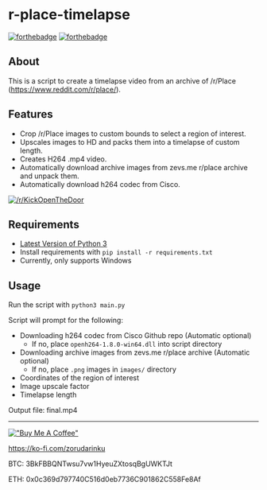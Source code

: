 # r-place-timelapse
[![forthebadge](https://forthebadge.com/images/badges/made-with-python.svg)](https://forthebadge.com)
[![forthebadge](https://forthebadge.com/images/badges/built-with-love.svg)](https://forthebadge.com)
## About
This is a script to create a timelapse video from an archive of /r/Place (https://www.reddit.com/r/place/).

## Features
* Crop /r/Place images to custom bounds to select a region of interest.
* Upscales images to HD and packs them into a timelapse of custom length.
* Creates H264 .mp4 video.
* Automatically download archive images from zevs.me r/place archive and unpack them.
* Automatically download h264 codec from Cisco.

[![/r/KickOpenTheDoor](https://imgur.com/M9afyCB.gif)](https://www.reddit.com/r/KickOpenTheDoor)

## Requirements
* [Latest Version of Python 3](https://www.python.org/downloads/)
* Install requirements with `pip install -r requirements.txt`
* Currently, only supports Windows

## Usage
Run the script with `python3 main.py`

Script will prompt for the following:

* Downloading h264 codec from Cisco Github repo (Automatic optional)
    * If no, place `openh264-1.8.0-win64.dll` into script directory
* Downloading archive images from zevs.me r/place archive (Automatic optional)
    * If no, place `.png` images in `images/` directory
* Coordinates of the region of interest
* Image upscale factor
* Timelapse length

Output file: final.mp4

---
[!["Buy Me A Coffee"](https://www.buymeacoffee.com/assets/img/custom_images/orange_img.png)](https://ko-fi.com/zorudarinku)

https://ko-fi.com/zorudarinku

BTC: 3BkFBBQNTwsu7vw1HyeuZXtosqBgUWKTJt

ETH: 0x0c369d797740C516d0eb7736C901862C558Fe8Af
